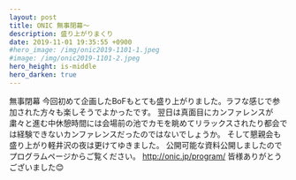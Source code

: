 ```yaml
---
layout: post
title: ONIC 無事閉幕〜
description: 盛り上がりまくり
date: 2019-11-01 19:35:55 +0900
#hero_image: /img/onic2019-1101-1.jpeg
#image: /img/onic2019-1101-2.jpeg
hero_height: is-middle
hero_darken: true
---
```

無事閉幕
今回初めて企画したBoFもとても盛り上がりました。ラフな感じで参加された方々も楽しそうでよかったです。
翌日は真面目にカンファレンスが粛々と進む中休憩時間には会場前の池でカモを眺めてリラックスされたり都会では経験できないカンファレンスだったのではないでしょうか。
そして懇親会も盛り上がり軽井沢の夜は更けてゆきました。
公開可能な資料公開しましたのでプログラムページからご覧ください。
http://onic.jp/program/
皆様ありがとうございました😊